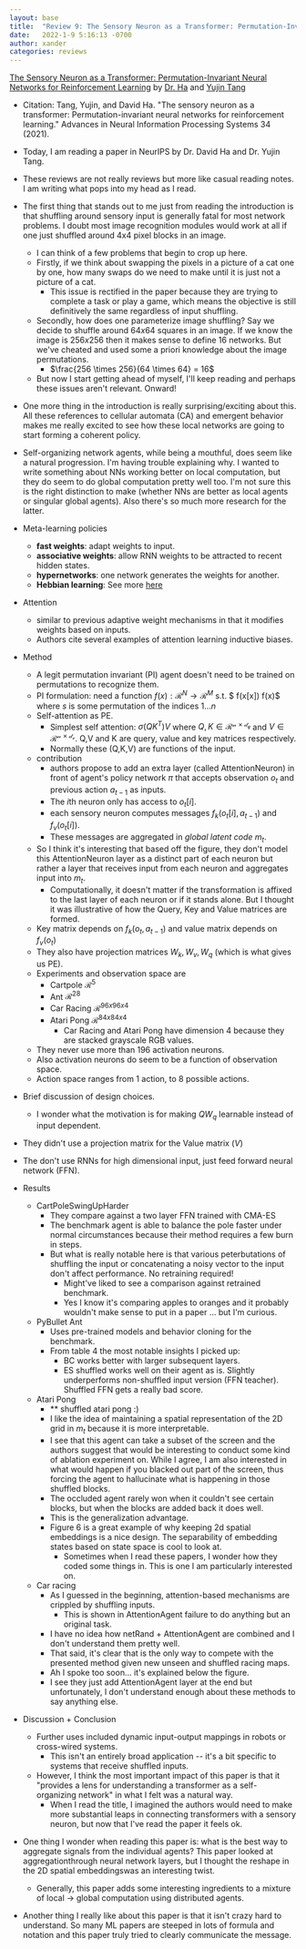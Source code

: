 ```yaml
---
layout: base
title:  "Review 9: The Sensory Neuron as a Transformer: Permutation-Invariant Neural Networks for Reinforcement Learning"
date:   2022-1-9 5:16:13 -0700
author: xander
categories: reviews
---
```




[The Sensory Neuron as a Transformer: Permutation-Invariant Neural Networks for Reinforcement Learning](https://arxiv.org/pdf/2109.02869.pdf) by [Dr. Ha](https://otoro.net/ml/) and [Yujin Tang](https://www.linkedin.com/in/yujin-tang-98b3ab5a/?originalSubdomain=jp)

- Citation: Tang, Yujin, and David Ha. "The sensory neuron as a transformer: Permutation-invariant neural networks for reinforcement learning." Advances in Neural Information Processing Systems 34 (2021).

- Today, I am reading a paper in NeurIPS by Dr. David Ha and Dr. Yujin Tang. 
- These reviews are not really reviews but more like casual reading notes. I am writing what pops into my head as I read.
- The first thing that stands out to me just from reading the introduction is that shuffling around sensory input is generally fatal for most network problems. I doubt most image recognition modules would work at all if one just shuffled around 4x4 pixel blocks in an image. 
    - I can think of a few problems that begin to crop up here.
    - Firstly, if we think about swapping the pixels in a picture of a cat one by one, how many swaps do we need to make until it is just not a picture of a cat.
        - This issue is rectified in the paper because they are trying to complete a task or play a game, which means the objective is still definitively the same regardless of input shuffling.
    - Secondly, how does one parameterize image shuffling? Say we decide to shuffle around $64 x 64$ squares in an image. If we know the image is $256 x 256$ then it makes sense to define $16$ networks. But we've cheated and used some a priori knowledge about the image permutations.
        - $\frac{256 \times 256}{64 \times 64} = 16$
    - But now I start getting ahead of myself, I'll keep reading and perhaps these issues aren't relevant. Onward!
- One more thing in the introduction is really surprising/exciting about this. All these references to cellular automata (CA) and emergent behavior makes me really excited to see how these local networks are going to start forming a coherent policy.
- Self-organizing network agents, while being a mouthful, does seem like a natural progression. I'm having trouble explaining why. I wanted to write something about NNs working better on local computation, but they do seem to do global computation pretty well too. I'm not sure this is the right distinction to make (whether NNs are better as local agents or singular global agents). Also there's so much more research for the latter.
- Meta-learning policies
    - **fast weights**: adapt weights to input.
    - **associative weights**: allow RNN weights to be attracted to recent hidden states.
    - **hypernetworks**: one network generates the weights for another.
    - **Hebbian learning**: See more [here](https://arxiv.org/abs/2002.10585)
- Attention
    - similar to previous adaptive weight mechanisms in that it modifies weights based on inputs.
    - Authors cite several examples of attention learning inductive biases.
- Method
    - A legit permutation invariant (PI) agent doesn't need to be trained on permutations to recognize them.
    - PI formulation: need a function $f(x): \mathcal{R}^N \longrightarrow \mathcal{R}^M$ s.t. $ f(x[x]) f(x)$ where $s$ is some permutation of the indices ${1 ... n}$
    - Self-attention as PE.
        - Simplest self attention: $\sigma(QK^T)V$ where $Q,K \in \mathcal{R^{n\times d_{q}}}$ and $V \in \mathcal{R^{n\times d_{v}}}$. Q,V and K are query, value and key matrices respectively.
        - Normally these (Q,K,V) are functions of the input.
    - contribution
        - authors propose to add an extra layer (called AttentionNeuron) in front of agent's policy network $\pi$ that accepts observation $o_t$ and previous action $a_{t-1}$ as inputs.
        - The $i$th neuron only has access to $o_t[i]$.
        - each sensory neuron computes messages $f_k(o_t[i], a_{t-1})$ and $f_v(o_t[i])$.
        - These messages are aggregated in _global latent code_ $m_t$.
    - So I think it's interesting that based off the figure, they don't model this AttentionNeuron layer as a distinct part of each neuron but rather a layer that receives input from each neuron and aggregates input into $m_t$.
        - Computationally, it doesn't matter if the transformation is affixed to the last layer of each neuron or if it stands alone. But I thought it was illustrative of how the Query, Key and Value matrices are formed.
    - Key matrix depends on $f_k(o_t, a_{t-1})$ and value matrix depends on $f_v(o_t)$
    - They also have projection matrices $W_k, W_v, W_q$ (which is what gives us PE). 
    - Experiments and observation space are
        - Cartpole $\mathcal R^5$
        -  Ant $\mathcal R^28$
        - Car Racing $\mathcal R^{96x96x4}$
        - Atari Pong $\mathcal R^{84x84x4}$
            - Car Racing and Atari Pong have dimension $4$ because they are stacked grayscale RGB values.
    - They never use more than 196 activation neurons.
    - Also activation neurons do seem to be a function of observation space.
    - Action space ranges from 1 action, to 8 possible actions.
- Brief discussion of design choices.
    - I wonder what the motivation is for making $QW_q$ learnable instead of input dependent.
- They didn't use a projection matrix for the Value matrix ($V$)
- The don't use RNNs for high dimensional input, just feed forward neural network (FFN).
- Results
    - CartPoleSwingUpHarder
        - They compare against a two layer FFN trained with CMA-ES
        - The benchmark agent is able to balance the pole faster under normal circumstances because their method requires a few burn in steps.
        - But what is really notable here is that various peterbutations of shuffling the input or concatenating a noisy vector to the input don't affect performance. No retraining required!
            - Might've liked to see a comparison against retrained benchmark.
            - Yes I know it's comparing apples to oranges and it probably wouldn't make sense to put in a paper ... but I'm curious.
    - PyBullet Ant
        - Uses pre-trained models and behavior cloning for the benchmark.
        - From table 4 the most notable insights I picked up:
            - BC works better with larger subsequent layers.
            - ES shuffled works well on their agent as is. Slightly underperforms non-shuffled input version (FFN teacher). Shuffled FFN gets a really bad score.
    - Atari Pong
        - ** shuffled atari pong :)
        - I like the idea of maintaining a spatial representation of the 2D grid in $m_t$ because it is more interpretable.
        - I see that this agent can take a subset of the screen and the authors suggest that would be interesting to conduct some kind of ablation experiment on. While I agree, I am also interested in what would happen if you blacked out part of the screen, thus forcing the agent to hallucinate what is happening in those shuffled blocks.
         - The occluded agent rarely won when it couldn't see certain blocks, but when the blocks are added back it does well.
        - This is the generalization advantage.
        - Figure 6 is a great example of why keeping 2d spatial embeddings is a nice design. The separability of embedding states based on state space is cool to look at.
            - Sometimes when I read these papers, I wonder how they coded some things in. This is one I am particularly interested on. 
    - Car racing
        - As I guessed in the beginning, attention-based mechanisms are crippled by shuffling inputs.
            - This is shown in AttentionAgent failure to do anything but an original task.
        - I have no idea how netRand + AttentionAgent are combined and I don't understand them pretty well.
        - That said, it's clear that is the only way to compete with the presented method given new unseen and shuffled racing maps.
        - Ah I spoke too soon... it's explained below the figure.
        - I see they just add AttentionAgent layer at the end but unfortunately, I don't understand enough about these methods to say anything else.
- Discussion + Conclusion
    - Further uses included dynamic input-output mappings in robots or cross-wired systems.
        - This isn't an entirely broad application -- it's a bit specific to systems that receive shuffled inputs. 
    - However, I think the most important impact of this paper is that it "provides a lens for understanding a transformer as a self-organizing network" in what I felt was a natural way.
        - When I read the title, I imagined the authors would need to make more substantial leaps in connecting transformers with a sensory neuron, but now that I've read the paper it feels ok.
- One thing I wonder when reading this paper is: what is the best way to aggregate signals from the individual agents? This paper looked at aggregationthrough neural network layers, but I thought the reshape in the 2D spatial embeddingswas an interesting twist.
    - Generally, this paper adds some interesting ingredients to a mixture of local -> global computation using distributed agents.
- Another thing I really like about this paper is that it isn't crazy hard to understand. So many ML papers are steeped in lots of formula and notation and this paper truly tried to clearly communicate the message.